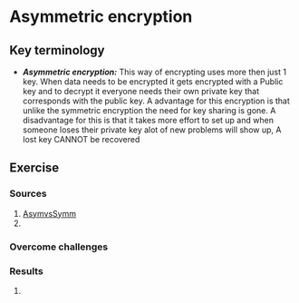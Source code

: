 # Asymmetric encryption


## Key terminology
- ***Asymmetric encryption:*** This way of encrypting uses more then just 1 key. When data needs to be encrypted it gets encrypted with a Public key and to decrypt it everyone needs their own private key that corresponds with the public key. A advantage for this encryption is that unlike the symmetric encryption the need for key sharing is gone. A disadvantage for this is that it takes more effort to set up and when someone loses their private key alot of new problems will show up, A lost key CANNOT be recovered


## Exercise
### Sources
1. [AsymvsSymm](https://blog.mailfence.com/symmetric-vs-asymmetric-encryption/#:~:text=Symmetric%20encryption%20uses%20a%20private,her%20private%20key%20to%20decrypt.)
2. 



### Overcome challenges


### Results
1. 
